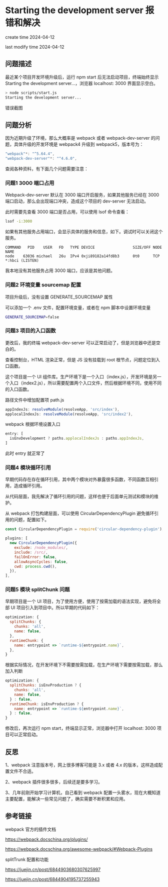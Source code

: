 # Starting the development server 报错和解决

create time 2024-04-12

last modify time 2024-04-12

## 问题描述

最近某个项目开发环境升级后，运行 npm start 后无法启动项目，终端始终显示 Starting the development server...，浏览器 localhost: 3000 界面显示空白。

~~~bash
> node scripts/start.js
Starting the development server...
~~~

错误截图

## 问题分析

因为近期升级了环境，那么大概率是 webpack 或者 webpack-dev-server 的问题，具体升级的开发环境是 webpack4 升级到 webpack5，版本号为：

~~~js
"webpack"*: "^5.64.4",
"webpack-dev-server"*: "^4.6.0",
~~~

查阅各种资料，有下面几个问题需要注意：

### 问题1 3000 端口占用

Webpack-dev-server 默认在 3000 端口开启服务，如果其他服务已经在 3000 端口启动，那么会出现端口冲突，造成这个项目的 dev-server 无法启动。

此时需要先查看 3000 端口是否占用，可以使用 lsof 命令查看：

~~~bash
lsof -i:3000
~~~

如果有其他服务占用端口，会显示具体的服务和信息，如下。调试时可以关闭这个服务。

~~~
COMMAND   PID    USER   FD   TYPE DEVICE                 SIZE/OFF NODE   NAME
node    63036 michael   26u  IPv4 0xji89182a14fd8b3      0t0      TCP    *:hbci (LISTEN)
~~~

我本地没有其他服务占用 3000 端口，应该是其他问题。

### 问题2 环境变量 sourcemap 配置

项目升级后，没有设置 GENERATE_SOURCEMAP 属性

可以添加一个 .env 文件，配置环境变量，或者在 npm 脚本中设置环境变量

~~~bash
GENERATE_SOURCEMAP=false
~~~

### 问题3 项目的入口函数

更改后，我的终端 webpack-dev-server 可以正常启动了，但是浏览器中还是空白的。

查看控制台，HTML 渲染正常，但是 JS 没有挂载到 root 根节点，问题定位到入口函数。

这个项目是一个 UI 组件库。生产环境下是一个入口（index.js），开发环境是另一个入口（index2.js），所以需要配置两个入口文件，然后根据环境不同，使用不同的入口函数。

路径文件中增加配置项 path.js

~~~js
appIndexJs: resolveModule(resolveApp, 'src/index'),
applocalIndexJs: resolveModule(resolveApp, 'src/index2'),
~~~

webpack 根据环境设置入口

~~~js
entry: [
  isEnvDevelopment ? paths.applocalIndexJs : paths.appIndexJs,
]
~~~

此时 entry 就正常了

### 问题4 模块循环引用

早期代码存在存在循环引用，其中两个模块对外暴露很多函数，不同函数互相引用，造成循环引用。

从代码层面，我先解决了循环引用的问题，这样也便于后面单元测试和模块的维护。

从 webpack 打包构建层面，可以使用 CircularDependencyPlugin 避免循环引用的问题，配置如下。

~~~js
const CircularDependencyPlugin = require('circular-dependency-plugin');

plugins: [
  new CircularDependencyPlugin({
    exclude: /node_modules/,
    include: /src/,
    failOnError: false,
    allowAsyncCycles: false,
    cwd: process.cwd(),
  }),
],
~~~

### 问题5 模块 splitChunk 问题

早期项目是一个 UI 项目，为了使用方便，使用了按需加载的语法实现，避免将全部 UI 项目引入到项目中。所以早期的代码如下：

~~~js
optimization: {
  splitChunks: {
    chunks: 'all',
    name: false,
  },
  runtimeChunk: {
    name: entrypoint => `runtime-${entrypoint.name}`,
  },
}
~~~

根据实际情况，在开发环境下不需要按需加载，在生产环境下需要按需加载，那么加入判断

~~~js
optimization: {
  splitChunks: isEnvProduction ? {
    chunks: 'all',
    name: false,
  } : false,
  runtimeChunk: isEnvProduction ? {
    name: entrypoint => `runtime-${entrypoint.name}`,
  } : false,
}
~~~

修改后，再次运行 npm start，终端显示正常，浏览器中打开 localhost: 3000 项目可以正常启动。

## 反思

1、webpack 注意版本号，网上很多博客可能是 3.x 或者 4.x 的版本，这样造成配置文件不合适。

2、webpack 插件很多很多，后续还是要多学习。

3、几年前刚开始学习计算机，自己看到 webpack 配置一头雾水，现在大概知道主要配置，能解决一些常见问题了，确实需要不断积累和应用。

## 参考链接

webpack 官方的插件文档

https://webpack.docschina.org/plugins/

https://webpack.docschina.org/awesome-webpack/#Webpack-Plugins

splitTrunk 配置和功能

https://juejin.cn/post/6844903680307625997

https://juejin.cn/post/6844904195737255943
